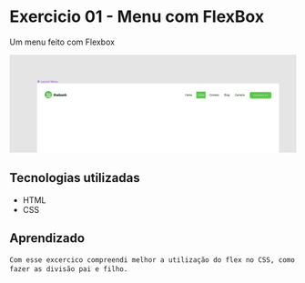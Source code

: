 # Exercicio 01 - Menu com FlexBox
Um menu feito com Flexbox

<img src="./src\video\Gif-menu-com-flex.gif" alt="gif da tela inicial do projeto xyz">

## Tecnologias utilizadas 
- HTML
- CSS

## Aprendizado
    Com esse excercico compreendi melhor a utilização do flex no CSS, como fazer as divisão pai e filho.
